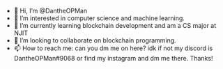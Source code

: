 - 👋 Hi, I’m @DantheOPMan
- 👀 I’m interested in computer science and machine learning.
- 🌱 I’m currently learning blockchain development and am a CS major at NJIT
- 💞️ I’m looking to collaborate on blockchain programming. 
- 📫 How to reach me: can you dm me on here? idk if not my discord is DantheOPMan#9068 or find my instagram and dm me there. Thanks!

<!---
DantheOPMan/DantheOPMan is a ✨ special ✨ repository because its `README.md` (this file) appears on your GitHub profile.
You can click the Preview link to take a look at your changes.
--->
